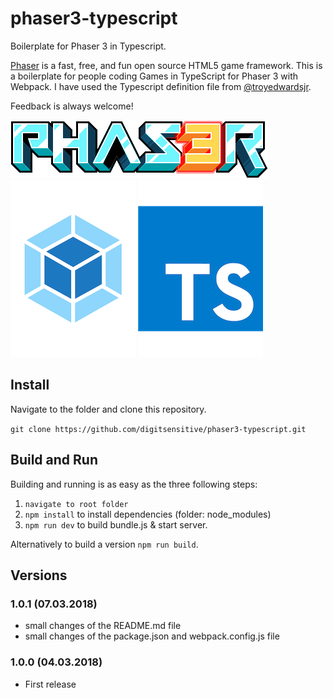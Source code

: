 # phaser3-typescript
Boilerplate for Phaser 3 in Typescript.

[Phaser](https://github.com/photonstorm/phaser) is a fast, free, and fun open source HTML5 game framework. This is a boilerplate for people coding Games in TypeScript for Phaser 3 with Webpack.
I have used the Typescript definition file from [@troyedwardsjr](https://github.com/troyedwardsjr/phaser3-typescript-webpack).

Feedback is always welcome!

![Phaser](/assets/github/phaser.png)
![Webpack](/assets/github/webpack.png)
![Typescript](/assets/github/ts.png)

## Install

Navigate to the folder and clone this repository.

`git clone https://github.com/digitsensitive/phaser3-typescript.git`

## Build and Run

Building and running is as easy as the three following steps:

1. `navigate to root folder`
2. `npm install` to install dependencies (folder: node_modules)
3. `npm run dev` to build bundle.js & start server.

Alternatively to build a version `npm run build`.

## Versions

### 1.0.1 (07.03.2018)
- small changes of the README.md file
- small changes of the package.json and webpack.config.js file

### 1.0.0 (04.03.2018)
- First release
